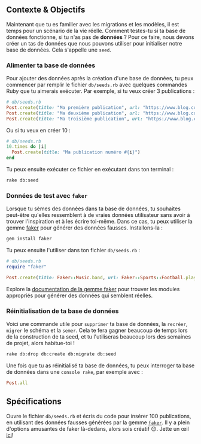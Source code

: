 ## Contexte & Objectifs

Maintenant que tu es familier avec les migrations et les modèles, il est temps pour un scénario de la vie réelle. Comment testes-tu si ta base de données fonctionne, si tu n'as pas de **données** ? Pour ce faire, nous devons créer un tas de données que nous pouvons utiliser pour initialiser notre base de données. Cela s'appelle une `seed`.

### Alimenter ta base de données

Pour ajouter des données après la création d'une base de données, tu peux commencer par remplir le fichier `db/seeds.rb` avec quelques commandes Ruby que tu aimerais exécuter. Par exemple, si tu veux créer 3 publications :

```ruby
# db/seeds.rb
Post.create(title: "Ma première publication", url: "https://www.blog.com/ma-premiere-publication", votes: 13)
Post.create(title: "Ma deuxième publication", url: "https://www.blog.com/ma-deuxieme-publication", votes: 42)
Post.create(title: "Ma troisième publication", url: "https://www.blog.com/ma-troisieme-publication", votes: 128)
```

Ou si tu veux en créer 10 :

```ruby
# db/seeds.rb
10.times do |i|
  Post.create(title: "Ma publication numéro #{i}")
end
```

Tu peux ensuite exécuter ce fichier en exécutant dans ton terminal :

```bash
rake db:seed
```

### Données de test avec `faker`

Lorsque tu sèmes des données dans ta base de données, tu souhaites peut-être qu'elles ressemblent à de vraies données utilisateur sans avoir à trouver l'inspiration et à les écrire toi-même. Dans ce cas, tu peux utiliser la gemme [faker](https://github.com/faker-ruby/faker) pour générer des données fausses. Installons-la :

```bash
gem install faker
```

Tu peux ensuite l'utiliser dans ton fichier `db/seeds.rb` :

```ruby
# db/seeds.rb
require "faker"

Post.create(title: Faker::Music.band, url: Faker::Sports::Football.player, votes: 2)
```

Explore la [documentation de la gemme faker](https://github.com/faker-ruby/faker) pour trouver les modules appropriés pour générer des données qui semblent réelles.

### Réinitialisation de ta base de données

Voici une commande utile pour `supprimer` ta base de données, la `recréer`, `migrer` le schéma et la `semer`. Cela te fera gagner beaucoup de temps lors de la construction de ta seed, et tu l'utiliseras beaucoup lors des semaines de projet, alors habitue-toi !

```bash
rake db:drop db:create db:migrate db:seed
```

Une fois que tu as réinitialisé ta base de données, tu peux interroger ta base de données dans une `console rake`, par exemple avec :

```ruby
Post.all
```

## Spécifications

Ouvre le fichier `db/seeds.rb` et écris du code pour insérer 100 publications, en utilisant des données fausses générées par la gemme [`faker`](https://github.com/faker-ruby/faker). Il y a plein d'options amusantes de faker là-dedans, alors sois créatif 😊. Jette un œil [ici](https://github.com/faker-ruby/faker#faker)!
